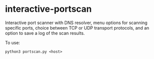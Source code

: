 # interactive-portscan
Interactive port scanner with DNS resolver, menu options for scanning specific ports, choice between TCP or UDP transport protocols, and an option to save a log of the scan results.

To use:
```
python3 portscan.py <host>
```
